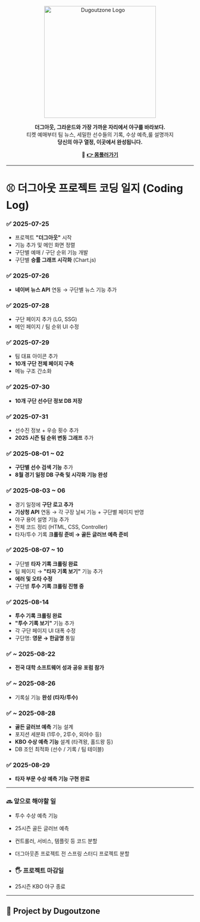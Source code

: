 <p align="center">
  <img src="https://dugoutzone.s3.ap-northeast-2.amazonaws.com/dugoutzonelogo.png" alt="Dugoutzone Logo" width="300"/>
</p>

<p align="center">
  <strong>더그아웃, 그라운드와 가장 가까운 자리에서 야구를 바라보다.</strong><br>
  티켓 예매부터 팀 뉴스, 세밀한 선수들의 기록, 수상 예측,룰 설명까지 <br>
  <strong>당신의 야구 열정, 이곳에서 완성됩니다.</strong>
</p>

<p align="center">
  🔗 <a href="http://dugoutzone.shop/dugout" target="_blank"><strong>👉 몸풀러가기 </strong></a>
</p>

---

# ⚾ 더그아웃 프로젝트 코딩 일지 (Coding Log)

### ✅ 2025-07-25
- 프로젝트 **"더그아웃"** 시작
- 기능 추가 및 메인 화면 정렬
- 구단별 예매 / 구단 순위 기능 개발
- 구단별 **승률 그래프 시각화** (Chart.js)

### ✅ 2025-07-26
- **네이버 뉴스 API** 연동 → 구단별 뉴스 기능 추가

### ✅ 2025-07-28
- 구단 페이지 추가 (LG, SSG)
- 메인 페이지 / 팀 순위 UI 수정

### ✅ 2025-07-29
- 팀 대표 아이콘 추가
- **10개 구단 전체 페이지 구축**
- 메뉴 구조 간소화

### ✅ 2025-07-30
- **10개 구단 선수단 정보 DB 저장**

### ✅ 2025-07-31
- 선수진 정보 + 우승 횟수 추가
- **2025 시즌 팀 순위 변동 그래프** 추가

### ✅ 2025-08-01 ~ 02
- **구단별 선수 검색 기능** 추가
- **8월 경기 일정 DB 구축 및 시각화 기능 완성**

### ✅ 2025-08-03 ~ 06
- 경기 일정에 **구단 로고 추가**
- **기상청 API** 연동 → 각 구장 날씨 기능 + 구단별 페이지 반영
- 야구 용어 설명 기능 추가
- 전체 코드 정리 (HTML, CSS, Controller)
- 타자/투수 기록 **크롤링 준비 → 골든 글러브 예측 준비**

### ✅ 2025-08-07 ~ 10
- 구단별 **타자 기록 크롤링 완료**
- 팀 페이지 → **"타자 기록 보기"** 기능 추가
- **에러 및 오타 수정**
- 구단별 **투수 기록 크롤링 진행 중**

### ✅ 2025-08-14
- **투수 기록 크롤링 완료**
- **"투수 기록 보기"** 기능 추가
- 각 구단 페이지 UI 대폭 수정
- 구단명: **영문 → 한글명** 통일

### ✅ ~ 2025-08-22
- **전국 대학 소프트웨어 성과 공유 포럼 참가**

### ✅ ~ 2025-08-26
- 기록실 기능 **완성 (타자/투수)**

### ✅ ~ 2025-08-28
- **골든 글러브 예측** 기능 설계
- 포지션 세분화 (1루수, 2루수, 외야수 등)
- **KBO 수상 예측 기능** 설계 (타격왕, 홀드왕 등)
- DB 조인 최적화 (선수 / 기록 / 팀 테이블)

### ✅ 2025-08-29
- **타자 부문 수상 예측 기능 구현 완료**

---

### 🔜 앞으로 해야할 일
- 투수 수상 예측 기능
- 25시즌 골든 글러브 예측
- 컨트롤러, 서비스, 템플릿 등 코드 분할
- 더그아웃존 프로젝트 전 스프링 스터디 프로젝트 분할

- ### 🖐️ 프로젝트 마감일
- 25시즌 KBO 야구 종료

---

## 🧢 Project by Dugoutzone
